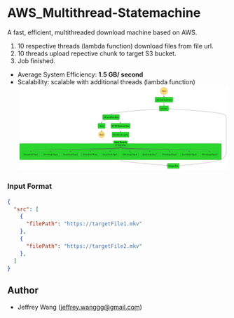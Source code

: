 # AWS_Multithread-Statemachine
A fast, efficient, multithreaded download machine based on AWS.
1. 10 respective threads (lambda function) download files from file url.
2. 10 threads upload repective chunk to target S3 bucket.
3. Job finished.
* Average System Efficiency: **1.5 GB/ second**
* Scalability: scalable with additional threads (lambda function)
![stepfunctions_graph.png](stepfunctions_graph.png)
### Input Format
```json
{
  "src": [
    {
      "filePath": "https://targetFile1.mkv"
    },
    {
      "filePath": "https://targetFile2.mkv"
    },
  ]
}
```
## Author <a name = "author"></a>
- Jeffrey Wang (jeffrey.wanggg@gmail.com)

